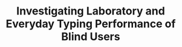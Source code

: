 ---
###############
# DO NOT EDIT
layout: publication
###############

###############
# TO EDIT
# pub title
title: "Investigating Laboratory and Everyday Typing Performance of Blind Users"

# publication image
image:
 name: 2017_t_accesss_uncerrrate.png
 alt-text: "Average Six WPM After 12 Weeks. Figure  shows participants’ input speed over 12 weeks. Overall, the average input speed in the real world improved from week 1 (M = 3.2 SD = 0.8 WPM) to week 12 (M = 5.9 SD = 0.2 WPM). As in the laboratory, with all participants improving typing speed over time. Still, learning rates were lower in real-world data with an improvement of 0.2 WPM per week. Everyday Typing is Faster than Laboratory. In Figure, we notice that everyday typing speed is consistently higher than laboratory results. The difference in performance between real-world and laboratory is 1.6 WPM and 1.4 WPM in week 1 and week 8, respectively." # provide a short description for the image #a11y

# short description of the publication
description: " For 12 weeks, we collected field data, coupled with eight weekly laboratory sessions. This article provides a thorough analysis of everyday typing data and its relationship with controlled laboratory assessments."

# authors of the publication
authors: "Hugo Nicolau, Kyle Montague, Tiago Guerreiro,  André Rodrigues Vicki L. Hanson"

# link to the pdf
pdf: http://www.di.fc.ul.pt/~tjvg/amc/taccess_crc.pdf

venue: "ACM Transactions on Accessible Computing (TACCESS) - Special Issue (Part 2) of Papers from ASSETS 2015"

projects:
 - text_entry

# area for filter purpose
area: access
###############
---